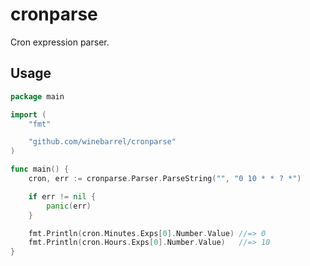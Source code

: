 # cronparse

Cron expression parser.

## Usage

```go
package main

import (
	"fmt"

	"github.com/winebarrel/cronparse"
)

func main() {
	cron, err := cronparse.Parser.ParseString("", "0 10 * * ? *")

	if err != nil {
		panic(err)
	}

	fmt.Println(cron.Minutes.Exps[0].Number.Value) //=> 0
	fmt.Println(cron.Hours.Exps[0].Number.Value)   //=> 10
}
```
